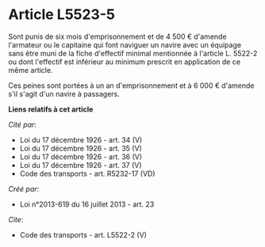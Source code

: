 # Article L5523-5

Sont punis de six mois d'emprisonnement et de 4 500 € d'amende l'armateur ou le capitaine qui font naviguer un navire avec un
équipage sans être muni de la fiche d'effectif minimal mentionnée à l'article L. 5522-2 ou dont l'effectif est inférieur au
minimum prescrit en application de ce même article. 

Ces peines sont portées à un an d'emprisonnement et à 6 000 € d'amende s'il s'agit d'un navire à passagers.

**Liens relatifs à cet article**

_Cité par_:

  - Loi du 17 décembre 1926 - art. 34 (V)
  - Loi du 17 décembre 1926 - art. 35 (V)
  - Loi du 17 décembre 1926 - art. 36 (V)
  - Loi du 17 décembre 1926 - art. 37 (V)
  - Code des transports - art. R5232-17 (VD)

_Créé par_:

  - Loi n°2013-619 du 16 juillet 2013 - art. 23

_Cite_:

  - Code des transports - art. L5522-2 (V)
